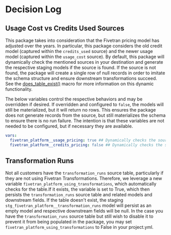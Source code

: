 # Decision Log

## Usage Cost vs Credits Used Sources
This package takes into consideration that the Fivetran pricing model has adjusted over the years. In particular, this package considers the old credit model (captured within the `credits_used` source) and the newer usage model (captured within the `usage_cost` source). By default, this package will dynamically check the mentioned sources in your destination and generate the respective staging models if the source is found. If the source is not found, the package will create a single row of null records in order to imitate the schema structure and ensure downstream transformations succeed. See the [does_table_exist()](macros/does_table_exist.sql) macro for more information on this dynamic functionality.

The below variables control the respective behaviors and may be overridden if desired. If overridden and configured to `false`, the models will still be materialized, but it will return no rows. This ensures the package does not generate records from the source, but still materializes the schema to ensure there is no run failure. The intention is that these variables are not needed to be configured, but if necessary they are available.

```yml
vars:
  fivetran_platform__usage_pricing: true ## Dynamically checks the source at runtime to set as either true or false. May be overridden using this variable if desired.
  fivetran_platform__credits_pricing: false ## Dynamically checks the source at runtime to set as either true or false. May be overridden using this variable if desired.
```

## Transformation Runs
Not all customers have the `transformation_runs` source table, particularly if they are not using Fivetran Transformations. Therefore, we leverage a new variable `fivetran_platform_using_transformations`, which automatically checks for the table.If it exists, the variable is set to True, which then persists the `transformation_runs` source table and related models and downstream fields. If the table doesn't exist, the staging `stg_fivetran_platform__transformation_runs` model will persist as an empty model and respective downstream fields will be null. In the case you have the `transformation_runs` source table but still wish to disable it to prevent it from being populated in the package, you may set `fivetran_platform_using_transformations` to False in your project.yml.
